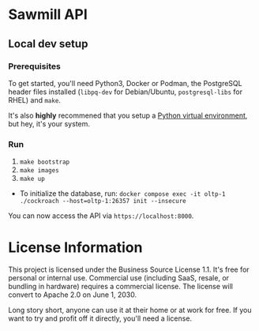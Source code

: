 # Sawmill API

## Local dev setup

### Prerequisites
To get started, you'll need Python3, Docker or Podman, the PostgreSQL header files installed (`libpq-dev` for Debian/Ubuntu, `postgresql-libs` for RHEL) and `make`.

It's also **highly** recommened that you setup a [Python virtual environment](https://docs.python.org/3/tutorial/venv.html), but hey, it's your system.

### Run

1. `make bootstrap`
2. `make images`
3. `make up`
 *  To initialize the database, run: `docker compose exec -it oltp-1 ./cockroach --host=oltp-1:26357 init --insecure`

You can now access the API via `https://localhost:8000`.


# License Information
This project is licensed under the Business Source License 1.1. It's free for personal or internal use.
Commercial use (including SaaS, resale, or bundling in hardware) requires a commercial license.
The license will convert to Apache 2.0 on June 1, 2030.

Long story short, anyone can use it at their home or at work for free.
If you want to try and profit off it directly, you'll need a license.
